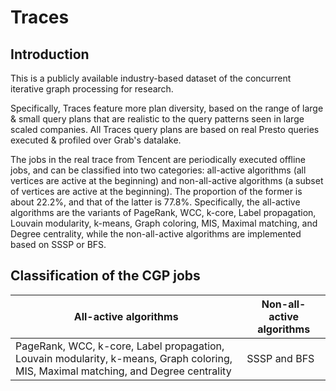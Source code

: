 # Traces

## Introduction
This is a publicly available industry-based dataset of the concurrent iterative graph processing for research. 

Specifically, Traces feature more plan diversity, based on the range of large & small query plans that are realistic to the query patterns seen in large scaled companies. All Traces query plans are based on real Presto queries executed & profiled over Grab's datalake.

The jobs in the real trace from Tencent are periodically executed offline jobs, and can be classified into two categories: all-active algorithms (all vertices are active at the beginning) and non-all-active algorithms (a subset of vertices are active at the beginning). The proportion of the former is about 22.2%, and that of the latter is 77.8%. Specifically, the all-active algorithms are the variants of PageRank, WCC, k-core, Label propagation, Louvain modularity, k-means, Graph coloring, MIS, Maximal matching, and Degree centrality, while the non-all-active algorithms are implemented based on SSSP or BFS.

## Classification of the CGP jobs

| All-active algorithms | Non-all-active algorithms |
| ----- | ----------- |
|  PageRank, WCC, k-core, Label propagation, Louvain modularity, k-means, Graph coloring, MIS, Maximal matching, and Degree centrality | SSSP and BFS | 
